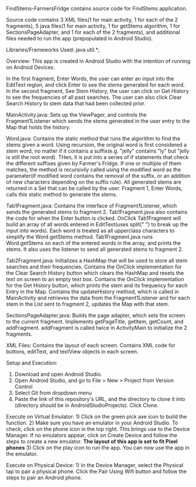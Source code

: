 FindStems-FarmersFridge contains source code for FindStems application.

Source code contains 3 XML files(1 for main activity, 1 for each of the 2 fragments), 5 java files(1 for main activity, 1 for getStems algorithm, 1 for SectionsPageAdapter, and 1 for each of the 2 fragments), and additional files needed to run the app (prepopulated in Android Studio).

Libraries/Frameworks Used:
java.util.*;

Overview:
  This app is created in Android Studio with the intention of running on Android Devices.
  
  In the first fragment, Enter Words, the user can enter an input into the EditText region, and click Enter to see the stems generated for each word.
  In the second fragment, See Stem History, the user can click on Get History to see the frequencies of all past searches. The user can also click Clear     Search History to stem data that had been collected prior.
  
  MainActivity.java: 
    Sets up the ViewPager, and controls the Fragment1Listener which sends the stems generated in the user entry to the Map that holds the history.
  
  Word.java:
   Contains the static method that runs the algorithm to find the stems given a word. Using recursion, the original word is first considered a stem word,      no matter if it contains a suffix(e.g. "jelly" contains "ly" but "jelly is still the root word). THen, it is put into a series of if statements that        check the different suffixes given by Farmer's Fridge. If one or multiple of them matches, the method is recursivily called using the modified word as      the paramater(if modified word contains the removal of the suffix, or an addition of new characters depending on the suffix rule). All generated stems      are returned in a Set<String> that can be called by the user. Fragment 1, Enter Words, calls this static method to generate the stems.
  
  Tab1Fragment.java:
   Contains the interface of Fragment1Listener, which sends the generated stems to fragment 2. Tab1Fragment.java also contains the code for when the Enter    button is clicked. OnClick Tab1Fragment will build an array of all words entered in EditText(uses split(" ") to break up the input into words). Each        word is treated as all upperclass characters to simplify the Word.getStems method. Tab1Fragment.java runs Word.getStems on each of the entered words in    the array, and prints the stems. It also uses the listener to send all generated stems to fragment 2.
  
  Tab2Fragment.java:
   Initializes a HashMap that will be used to store all stem searches and their frequencies. Contains the OnClick implementation for the Clear Search          History button which clears the HashMap and resets the text on screen to an empty text box. Contains the OnClick implementation for the Get History        button, which prints the stem and its frequency for each Entry in the Map. Contains the updateHistory method, which is called in MainActivity and          retrieves the data from the Fragment1Listener and for each stem in the List<String> sent to fragment 2, updates the Map with that stem.
  
  SectionsPageAdapter.java:
    Builds the page adapter, which sets the screen to the current fragment. Implements getPageTitle, getItem, getCount, and addFragment. addFragment is called twice in ActivityMain to initialize the 2 fragments.
  
  XML Files:
    Contains the layout of each screen. Contains XML code for buttons, editText, and textView objects in each screen.
 

Setup and Execution:
  1) Download and open Android Studio. 
  2) Open Android Studio, and go to File > New > Project from Version Control
  3) Select Git from dropdown menu
  4) Paste the link of this repository's URL, and the directory to clone it into (directory should be in AndroidStudioProjects). Click Clone.
  
  Execute on Virtual Emulator:
    1) Click on the green pick axe icon to build the function.
    2) Make sure you have an emulator in your Android Studio. To check, click on the phone icon in the top right. This brings use to the Device Manager. If        no emulators appear, click on Create Device and follow the steps to create a new emulator. **The layout of this app is set to fit Pixel phones**
    3) Click on the play icon to run the app. You can now use the app in the emulator.
  
  Execute on Physical Device:
    1) In the Device Manager, select the Physical tap to pair a physical phone. Click the Pair Using Wifi button and follow the steps to pair an Android          phone.
  
    



